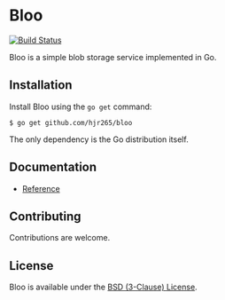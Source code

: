 # Bloo

[![Build Status](https://drone.io/github.com/hjr265/bloo/status.png)](https://drone.io/github.com/hjr265/bloo/latest)

Bloo is a simple blob storage service implemented in Go.

## Installation

Install Bloo using the `go get` command:

    $ go get github.com/hjr265/bloo

The only dependency is the Go distribution itself.

## Documentation

- [Reference](http://godoc.org/github.com/hjr265/bloo)

## Contributing

Contributions are welcome.

## License

Bloo is available under the [BSD (3-Clause) License](http://opensource.org/licenses/BSD-3-Clause).
